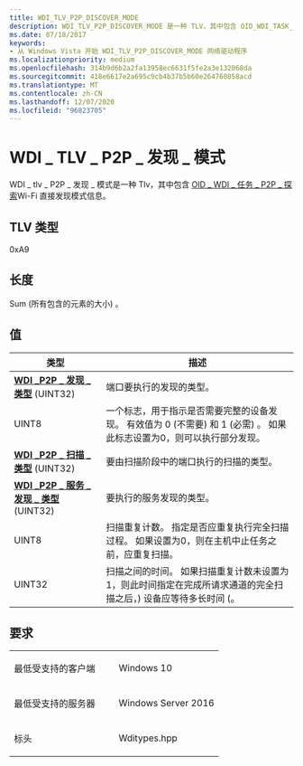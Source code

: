 ```yaml
---
title: WDI_TLV_P2P_DISCOVER_MODE
description: WDI_TLV_P2P_DISCOVER_MODE 是一种 TLV，其中包含 OID_WDI_TASK_P2P_DISCOVER Wi-Fi 直接发现模式信息。
ms.date: 07/18/2017
keywords:
- 从 Windows Vista 开始 WDI_TLV_P2P_DISCOVER_MODE 网络驱动程序
ms.localizationpriority: medium
ms.openlocfilehash: 314b9d6b2a2fa13958ec6631f5fe2a3e132068da
ms.sourcegitcommit: 418e6617e2a695c9cb4b37b5b60e264760858acd
ms.translationtype: MT
ms.contentlocale: zh-CN
ms.lasthandoff: 12/07/2020
ms.locfileid: "96823705"
---
```

# <a name="wdi_tlv_p2p_discover_mode"></a>WDI \_ TLV \_ P2P \_ 发现 \_ 模式


WDI \_ tlv \_ P2P \_ 发现 \_ 模式是一种 Tlv，其中包含 [OID \_ WDI \_ 任务 \_ P2P \_ 探索](./oid-wdi-task-p2p-discover.md)Wi-Fi 直接发现模式信息。

## <a name="tlv-type"></a>TLV 类型


0xA9

## <a name="length"></a>长度


Sum (所有包含的元素的大小) 。

## <a name="values"></a>值


| 类型                                                                                       | 描述                                                                                                                                                                                                                     |
|--------------------------------------------------------------------------------------------|---------------------------------------------------------------------------------------------------------------------------------------------------------------------------------------------------------------------------------|
| [**WDI \_P2P \_ 发现 \_ 类型**](/windows-hardware/drivers/ddi/wditypes/ne-wditypes-_wdi_p2p_discover_type) (UINT32)                     | 端口要执行的发现的类型。                                                                                                                                                                              |
| UINT8                                                                                      | 一个标志，用于指示是否需要完整的设备发现。 有效值为 0 (不需要) 和 1 (必需) 。 如果此标志设置为0，则可以执行部分发现。                                           |
| [**WDI \_P2P \_ 扫描 \_ 类型**](/windows-hardware/drivers/ddi/wditypes/ne-wditypes-_wdi_p2p_scan_type) (UINT32)                             | 要由扫描阶段中的端口执行的扫描的类型。                                                                                                                                                                     |
| [**WDI \_P2P \_ 服务 \_ 发现 \_ 类型**](/windows-hardware/drivers/ddi/wditypes/ne-wditypes-_wdi_p2p_service_discovery_type) (UINT32)  | 要执行的服务发现的类型。                                                                                                                                                                                  |
| UINT8                                                                                      | 扫描重复计数。 指定是否应重复执行完全扫描过程。 如果设置为0，则在主机中止任务之前，应重复扫描。                                                                 |
| UINT32                                                                                     | 扫描之间的时间。 如果扫描重复计数未设置为1，则此时间指定在完成所请求通道的完全扫描之后，) 设备应等待多长时间 (。 |

 

<a name="requirements"></a>要求
------------

<table>
<colgroup>
<col width="50%" />
<col width="50%" />
</colgroup>
<tbody>
<tr class="odd">
<td><p>最低受支持的客户端</p></td>
<td><p>Windows 10</p></td>
</tr>
<tr class="even">
<td><p>最低受支持的服务器</p></td>
<td><p>Windows Server 2016</p></td>
</tr>
<tr class="odd">
<td><p>标头</p></td>
<td>Wditypes.hpp</td>
</tr>
</tbody>
</table>

 

